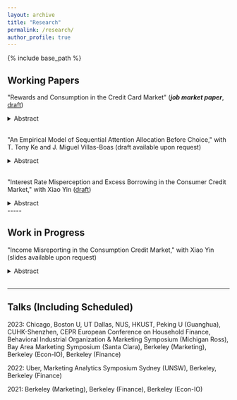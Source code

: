 ```yaml
---
layout: archive
title: "Research"
permalink: /research/
author_profile: true
---
```


{% include base_path %}

Working Papers
-----
"Rewards and Consumption in the Credit Card Market" (***job market paper***, [draft](https://ssrn.com/abstract=4497019))
<details>
<summary>Abstract</summary>
<br>
Reward programs are often a prominent feature of credit cards. Collaborating with a leading bank in China, I combine proprietary consumer-level data and a survey to study the causal effect of rewards on consumption and consumers' subjective expectations. I leverage a fuzzy regression discontinuity (RD) design to show that a more generous reward design causes consumption increases across both reward-earning and non-reward-earning categories. Applying the fuzzy RD to the survey data, I find that consumers correctly anticipate the impact of reward design on reward-earning consumption but underestimate its effect on total consumption. Using a stylized model, I study the implications of this misperception for market structure and welfare. My calibration results show that consumer misperceptions incentivize banks to offer more generous rewards, which ultimately diminishes market efficiency and leads to a cross-subsidy from less to more sophisticated consumers.
<br>
<img src="/images/reward-rd.png" alt="Reward Effect using Fuzzy RD" width="800"/>
</details>
<br/>

"An Empirical Model of Sequential Attention Allocation Before Choice," with T. Tony Ke and J. Miguel Villas-Boas (draft available upon request)
<details>
<summary>Abstract</summary>
<br>
Before making a choice, individuals gradually gather information on the different possible alternatives. Analysts may observe how long the individuals gather information on each alternative when individuals switch from gathering information on one alternative to gathering information on another alternative, and when individuals make a final choice. We develop an empirical model of this choice process, endogenizing the choice of which alternative the individual obtains information from at each point, and estimate the model with data from eye-tracking experiments. The empirical analysis yields empirical estimates of the relative size of search costs, switching costs, and informativeness of search for information. We then study the counterfactual of having lower search costs and switching costs, estimating the effect of a greater length of time to make a decision and a greater number of attention switches across alternatives. The model also delivers that there is a positive correlation between attention to an alternative and the likelihood of that alternative being chosen, through the individuals choosing to learn more about the alternatives for which the individuals have beliefs of a higher preference. 
<br>
<img src="/images/search-mdp.png" alt="Optimal Search Policy" width="800"/>
</details>
<br/>

"Interest Rate Misperception and Excess Borrowing in the Consumer Credit Market," with Xiao Yin ([draft](https://papers.ssrn.com/sol3/papers.cfm?abstract_id=4256372))
<details>
<summary>Abstract</summary>
<br>
Credit cards are usually advertised as financial products of conspicuous quality but with shrouded borrowing costs. We elicit consumer perceptions about the interest rate associated with credit-card borrowing. Combining bank account data and surveys, we find that consumers have very noisy perceptions about the true interest costs associated with credit card debt. Total borrowing decreases with perceived interest rates only for those with negative perception errors. Using an information treatment that informs the true costs of credit-card borrowing, we find that every percentage point decrease in the perceived rate increases borrowing by 143.1 US dollars.
<br>
<img src="/images/debt-bias.png" alt="Interest Rate Misperception and Debt" width="400"/>
<img src="/images/pr_revision.png" alt="Perceived Interest Rate Revision" width="400"/>
</details>
-----

Work in Progress
-----

"Income Misreporting in the Consumption Credit Market," with Xiao Yin (slides available upon request)
<details>
<summary>Abstract</summary>
<br>
(Preliminary) In the process of acquiring credit cards, consumers often self-report their income levels, a practice that tends to be prone to unverified overstatements. We empirically investigate into the existence of such income misrepresentation and assess whether financial institutions take this potential exaggeration into account. Collaborating with a leading commercial bank in China, we survey consumers on their income growth rates. By utilizing these reported growth rates and current incomes, we infer the consumers' actual income at the time of their credit card application. Our findings indicate a significant degree of income over-reporting among consumers, with an average exaggeration of approximately 30%. Further, we employ a quasi-experimental approach to determine the causal effect of this income misreporting on the allocation of credit limits. Our results suggest that the bank does, in fact, take into account such misreporting behaviors: income exaggerated by 10% decreases credit limit by around 100 US dollars. This study provides insights into consumer behaviors in credit card applications and the corresponding response of financial institutions.
<br>
<img src="/images/income.png" alt="Event Study" width="400"/>
</details>
<br/>


-----

Talks (Including Scheduled)
-----
2023: Chicago, Boston U, UT Dallas, NUS, HKUST, Peking U (Guanghua), CUHK-Shenzhen, CEPR European Conference on Household Finance, Behavioral Industrial Organization & Marketing Symposium (Michigan Ross), Bay Area Marketing Symposium (Santa Clara), Berkeley (Marketing), Berkeley (Econ-IO), Berkeley (Finance)

2022: Uber, Marketing Analytics Symposium Sydney (UNSW), Berkeley, Berkeley (Finance)

2021: Berkeley (Marketing), Berkeley (Finance), Berkeley (Econ-IO)